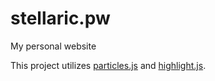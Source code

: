 # stellaric.pw
My personal website

This project utilizes [particles.js](https://github.com/VincentGarreau/particles.js/) and [highlight.js](https://github.com/highlightjs/highlight.js).

